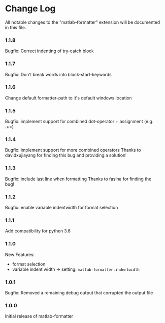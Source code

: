 # Change Log
All notable changes to the "matlab-formatter" extension will be documented in this file.

### 1.1.8
Bugfix: Correct indenting of try-catch block

### 1.1.7
Bugfix: Don't break words into block-start-keywords

### 1.1.6
Change default formatter-path to it's default windows location

### 1.1.5
Bugfix: implement support for combined dot-operator + assignment (e.g. .+=)

### 1.1.4
Bugfix: implement support for more combined operators
    Thanks to davidxujiayang for finding this bug and providing a solution!

### 1.1.3
Bugfix: include last line when formatting
    Thanks to fasiha for finding the bug!

### 1.1.2
Bugfix: enable variable indentwidth for format selection

### 1.1.1
Add compatibility for python 3.6

### 1.1.0
New Features:
* format selection
* variable indent width → setting: `matlab-formatter.indentwidth`

### 1.0.1
Bugfix: Removed a remaining debug output that corrupted the output file

### 1.0.0
Initial release of matlab-formatter
